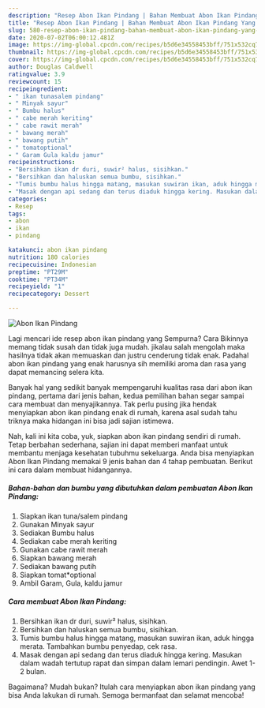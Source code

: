 ```yaml
---
description: "Resep Abon Ikan Pindang | Bahan Membuat Abon Ikan Pindang Yang Lezat Sekali"
title: "Resep Abon Ikan Pindang | Bahan Membuat Abon Ikan Pindang Yang Lezat Sekali"
slug: 580-resep-abon-ikan-pindang-bahan-membuat-abon-ikan-pindang-yang-lezat-sekali
date: 2020-07-02T06:00:12.481Z
image: https://img-global.cpcdn.com/recipes/b5d6e34558453bff/751x532cq70/abon-ikan-pindang-foto-resep-utama.jpg
thumbnail: https://img-global.cpcdn.com/recipes/b5d6e34558453bff/751x532cq70/abon-ikan-pindang-foto-resep-utama.jpg
cover: https://img-global.cpcdn.com/recipes/b5d6e34558453bff/751x532cq70/abon-ikan-pindang-foto-resep-utama.jpg
author: Douglas Caldwell
ratingvalue: 3.9
reviewcount: 15
recipeingredient:
- " ikan tunasalem pindang"
- " Minyak sayur"
- " Bumbu halus"
- " cabe merah keriting"
- " cabe rawit merah"
- " bawang merah"
- " bawang putih"
- " tomatoptional"
- " Garam Gula kaldu jamur"
recipeinstructions:
- "Bersihkan ikan dr duri, suwir² halus, sisihkan."
- "Bersihkan dan haluskan semua bumbu, sisihkan."
- "Tumis bumbu halus hingga matang, masukan suwiran ikan, aduk hingga merata. Tambahkan bumbu penyedap, cek rasa."
- "Masak dengan api sedang dan terus diaduk hingga kering. Masukan dalam wadah tertutup rapat dan simpan dalam lemari pendingin. Awet 1-2 bulan."
categories:
- Resep
tags:
- abon
- ikan
- pindang

katakunci: abon ikan pindang 
nutrition: 180 calories
recipecuisine: Indonesian
preptime: "PT29M"
cooktime: "PT34M"
recipeyield: "1"
recipecategory: Dessert

---
```



![Abon Ikan Pindang](https://img-global.cpcdn.com/recipes/b5d6e34558453bff/751x532cq70/abon-ikan-pindang-foto-resep-utama.jpg)

Lagi mencari ide resep abon ikan pindang yang Sempurna? Cara Bikinnya memang tidak susah dan tidak juga mudah. jikalau salah mengolah maka hasilnya tidak akan memuaskan dan justru cenderung tidak enak. Padahal abon ikan pindang yang enak harusnya sih memiliki aroma dan rasa yang dapat memancing selera kita.



Banyak hal yang sedikit banyak mempengaruhi kualitas rasa dari abon ikan pindang, pertama dari jenis bahan, kedua pemilihan bahan segar sampai cara membuat dan menyajikannya. Tak perlu pusing jika hendak menyiapkan abon ikan pindang enak di rumah, karena asal sudah tahu triknya maka hidangan ini bisa jadi sajian istimewa.


Nah, kali ini kita coba, yuk, siapkan abon ikan pindang sendiri di rumah. Tetap berbahan sederhana, sajian ini dapat memberi manfaat untuk membantu menjaga kesehatan tubuhmu sekeluarga. Anda bisa menyiapkan Abon Ikan Pindang memakai 9 jenis bahan dan 4 tahap pembuatan. Berikut ini cara dalam membuat hidangannya.

<!--inarticleads1-->

##### Bahan-bahan dan bumbu yang dibutuhkan dalam pembuatan Abon Ikan Pindang:

1. Siapkan  ikan tuna/salem pindang
1. Gunakan  Minyak sayur
1. Sediakan  Bumbu halus
1. Sediakan  cabe merah keriting
1. Gunakan  cabe rawit merah
1. Siapkan  bawang merah
1. Sediakan  bawang putih
1. Siapkan  tomat*optional
1. Ambil  Garam, Gula, kaldu jamur




<!--inarticleads2-->

##### Cara membuat Abon Ikan Pindang:

1. Bersihkan ikan dr duri, suwir² halus, sisihkan.
1. Bersihkan dan haluskan semua bumbu, sisihkan.
1. Tumis bumbu halus hingga matang, masukan suwiran ikan, aduk hingga merata. Tambahkan bumbu penyedap, cek rasa.
1. Masak dengan api sedang dan terus diaduk hingga kering. Masukan dalam wadah tertutup rapat dan simpan dalam lemari pendingin. Awet 1-2 bulan.




Bagaimana? Mudah bukan? Itulah cara menyiapkan abon ikan pindang yang bisa Anda lakukan di rumah. Semoga bermanfaat dan selamat mencoba!
